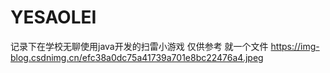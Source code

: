 # YESAOLEI
记录下在学校无聊使用java开发的扫雷小游戏 仅供参考 就一个文件
https://img-blog.csdnimg.cn/efc38a0dc75a41739a701e8bc22476a4.jpeg
